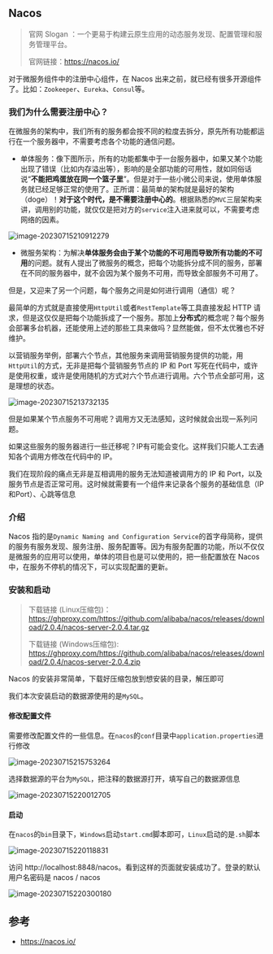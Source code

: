 ## Nacos

> 官网 Slogan ：一个更易于构建云原生应用的动态服务发现、配置管理和服务管理平台。
>
> 官网链接：https://nacos.io/

对于微服务组件中的注册中心组件，在 Nacos 出来之前，就已经有很多开源组件了。比如：`Zookeeper`、`Eureka`、`Consul`等。

### 我们为什么需要注册中心？

在微服务的架构中，我们所有的服务都会按不同的粒度去拆分，原先所有功能都运行在一个服务器中，不需要考虑各个功能的通信问题。

* 单体服务：像下图所示，所有的功能都集中于一台服务器中，如果又某个功能出现了错误（比如内存溢出等），影响的是全部功能的可用性，就如同俗话说“**不能把鸡蛋放在同一个篮子里**”。但是对于一些小微公司来说，使用单体服务就已经足够正常的使用了。正所谓：最简单的架构就是最好的架构（doge）！**对于这个时代，是不需要注册中心的**。根据熟悉的`MVC`三层架构来讲，调用别的功能，就仅仅是把对方的`service`注入进来就可以，不需要考虑网络的因素。

![image-20230715210912279](http://cdn.misury.top/blog/image-20230715210912279.png)

* 微服务架构：为解决**单体服务会由于某个功能的不可用而导致所有功能的不可用**的问题。就有人提出了微服务的概念，把每个功能拆分成不同的服务，部署在不同的服务器中，就不会因为某个服务不可用，而导致全部服务不可用了。

但是，又迎来了另一个问题，每个服务之间是如何进行调用（通信）呢？

最简单的方式就是直接使用`HttpUtil`或者`RestTemplate`等工具直接发起 HTTP 请求，但是这仅仅是把每个功能拆成了一个服务。那加上**分布式**的概念呢？每个服务会部署多台机器，还能使用上述的那些工具来做吗？显然能做，但不太优雅也不好维护。

以营销服务举例，部署六个节点，其他服务来调用营销服务提供的功能，用`HttpUtil`的方式，无非是把每个营销服务节点的 IP 和 Port 写死在代码中，或许是使用权重，或许是使用随机的方式对六个节点进行调用。六个节点全部可用，这是理想的状态。

![image-20230715213732135](http://cdn.misury.top/blog/image-20230715213732135.png)

但是如果某个节点服务不可用呢？调用方又无法感知，这时候就会出现一系列问题。

如果这些服务的服务器进行一些迁移呢？IP有可能会变化。这样我们只能人工去通知各个调用方修改在代码中的 IP。

我们在现阶段的痛点无非是互相调用的服务无法知道被调用方的 IP 和 Port，以及服务节点是否正常可用。这时候就需要有一个组件来记录各个服务的基础信息（IP和Port）、心跳等信息

### 介绍

Nacos 指的是`Dynamic Naming and Configuration Service`的首字母简称，提供的服务有服务发现、服务注册、服务配置等。因为有服务配置的功能，所以不仅仅是微服务的应用可以使用，单体的项目也是可以使用的，把一些配置放在 Nacos 中，在服务不停机的情况下，可以实现配置的更新。

### 安装和启动

> 下载链接 (Linux压缩包)：https://ghproxy.com/https://github.com/alibaba/nacos/releases/download/2.0.4/nacos-server-2.0.4.tar.gz
>
> 下载链接 (Windows压缩包): https://ghproxy.com/https://github.com/alibaba/nacos/releases/download/2.0.4/nacos-server-2.0.4.zip

Nacos 的安装非常简单，下载好压缩包放到想安装的目录，解压即可

我们本次安装启动的数据源使用的是`MySQL`。

#### 修改配置文件

需要修改配置文件的一些信息。在`nacos`的`conf`目录中`application.properties`进行修改

![image-20230715215753264](http://cdn.misury.top/blog/image-20230715215753264.png)

选择数据源的平台为`MySQL`，把注释的数据源打开，填写自己的数据源信息

![image-20230715220012705](http://cdn.misury.top/blog/image-20230715220012705.png)

#### 启动

在`nacos`的`bin`目录下，`Windows`启动`start.cmd`脚本即可，`Linux`启动的是`.sh`脚本

![image-20230715220118831](http://cdn.misury.top/blog/image-20230715220118831.png)

访问 http://localhost:8848/nacos。看到这样的页面就安装成功了。登录的默认用户名密码是 nacos / nacos

![image-20230715220300180](http://cdn.misury.top/blog/image-20230715220300180.png)



## 参考

* https://nacos.io/